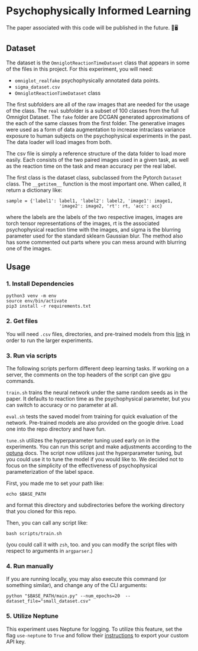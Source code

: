 # Psychophysically Informed Learning

The paper associated with this code will be published 
in the future. 🧠🖥️

## Dataset

The dataset is the `OmniglotReactionTimeDataset` class that appears in some of the files in this project. For this experiment, you will need: 

- `omniglot_realfake` psychophysically annotated data points.
- `sigma_dataset.csv`
- `OmniglotReactionTimeDataset` class

The first subfolders are all of the raw images that are needed for the usage of the class. The `real` subfolder is a subset of 100 classes from the full Omniglot Dataset. The `fake` folder are DCGAN generated approximations of the each of the same classes from the first folder. The generative images were used as a form of data augmentation to increase intraclass variance exposure to human subjects on the psychophysical experiments in the past. The data loader will load images from both. 

The csv file is simply a reference structure of the data folder to load more easily. Each consists of the two paired images used in a given task, as well as the reaction time on the task and mean accuracy per the real label. 

The first class is the dataset class, subclassed from the Pytorch `Dataset` class. The `__getitem__` function is the most important one. When called, it return a dictionary like: 
```       
sample = {'label1': label1, 'label2': label2, 'image1': image1,
                    'image2': image2, 'rt': rt, 'acc': acc} 
```
where the labels are the labels of the two respective images, images are torch tensor representations of the images, rt is the associated psychophysical reaction time with the images, and sigma is the blurring parameter used for the standard sklearn Gaussian blur. The method also has some commented out parts where you can mess around with blurring one of the images.


## Usage

### 1. Install Dependencies

```
python3 venv -m env
source env/bin/activate
pip3 install -r requirements.txt
```

### 2. Get files

You will need `.csv` files, directories, and pre-trained models from this [link](https://drive.google.com/drive/folders/1mCEpZP8rmN-4SvF1QQVH5qWSQC7LtUv_?usp=sharing)
in order to run the larger experiments.

### 3. Run via scripts

The following scripts perform different deep learning tasks. If working on a server, the comments on the top headers of the script can give gpu commands.

`train.sh` trains the neural network under the same random seeds as in the paper. It defaults to reaction time as the psychophysical parameter, but you can switch to accuracy or no parameter at all.

`eval.sh` tests the saved model from training for quick evaluation of the network. Pre-trained models are also provided on the google drive. Load one into the repo directory and have fun. 

`tune.sh` utilizes the hyperparameter tuning used early on in the experiments. You can run this script and make adjustments according to the [optuna](https://optuna.org/) docs. The script now utilizes just the hyperparameter tuning, but you could use it to tune the model if you would like to. We decided not to focus on the simplicity of the effectiveness of psychophysical parameterization of the label space.  

First, you made me to set your path like: 
```
echo $BASE_PATH
```
and format this directory and subdirectories before the working directory that you cloned for this repo. 

Then, you can call any script like: 
```
bash scripts/train.sh
```

(you could call it with `zsh`, too. and you can modify the script files
with respect to arguments in `argparser`.)

### 4. Run manually

If you are running locally, you may also execute this command (or something similar), and change any of the CLI arguments: 

```
python "$BASE_PATH/main.py" --num_epochs=20  --dataset_file="small_dataset.csv"
```

### 5. Utilize Neptune

This experiment uses Neptune for logging. To utilize this feature, set the flag `use-neptune` to 
`True` and follow their [instructions](https://neptune.ai/) to export your custom API key. 

